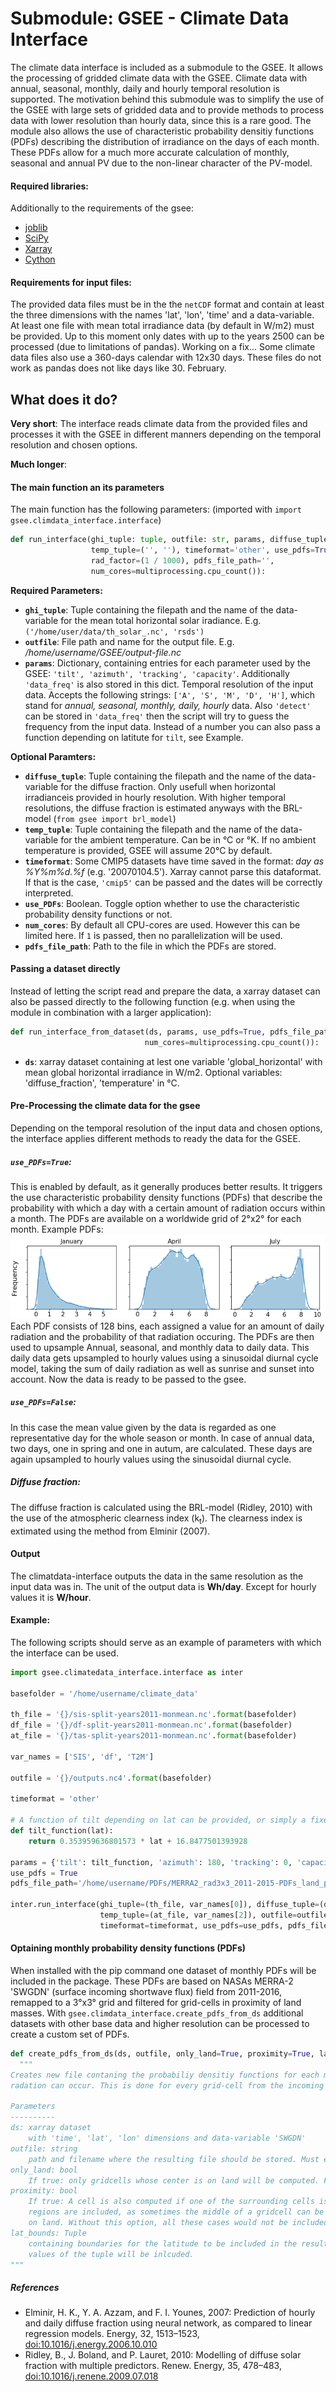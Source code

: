# Submodule: GSEE - Climate Data Interface

The climate data interface is included as a submodule to the GSEE. It allows the processing of gridded climate data with the GSEE. Climate data with annual, seasonal, monthly, daily and hourly temporal resolution is supported. The motivation behind this submodule was to simplify the use of the GSEE with large sets of gridded data and to provide methods to process data with lower resolution than hourly data, since this is a rare good. The module also allows the use of characteristic probability densitiy functions (PDFs) describing the distribution of irradiance on the days of each month. These PDFs allow for a much more accurate calculation of monthly, seasonal and annual PV due to the non-linear character of the PV-model.

#### Required libraries:
Additionally to the requirements of the gsee:

+ [joblib](https://pypi.org/project/joblib/)
+ [SciPy](https://www.scipy.org/)
+ [Xarray](http://xarray.pydata.org/en/stable/)
+ [Cython](http://cython.org/)

#### Requirements for input files:
The provided data files must be in the the ```netCDF``` format and contain at least the three dimensions with the names 'lat', 'lon', 'time' and a data-variable. At least one file with mean total irradiance data (by default in W/m2) must be provided. Up to this moment only dates with up to the years 2500 can be processed (due to limitations of pandas). Working on a fix... Some climate data files also use a 360-days calendar with 12x30 days. These files do not work as pandas does not like days like 30. February.

## What does it do?
**Very short**: The interface reads climate data from the provided files and processes it with the GSEE in different manners depending on the temporal resolution and chosen options.

**Much longer**:

#### The main function an its parameters
The main function has the following parameters: (imported with ```import gsee.climdata_interface.interface```)

```python
def run_interface(ghi_tuple: tuple, outfile: str, params, diffuse_tuple=('', ''),       
                  temp_tuple=('', ''), timeformat='other', use_pdfs=True,
                  rad_factor=(1 / 1000), pdfs_file_path='',
                  num_cores=multiprocessing.cpu_count()):
```

**Required Parameters:**

* __`ghi_tuple`__: Tuple containing the filepath and the name of the data-variable for the mean total horizontal solar iradiance. E.g. `('/home/user/data/th_solar_.nc', 'rsds')`
* __`outfile`__: File path and name for the output file. E.g. */home/username/GSEE/output-file.nc*
* __`params`__: Dictionary, containing entries for each parameter used by the GSEE: `'tilt', 'azimuth', 'tracking', 'capacity'`. Additionally `'data_freq'` is also stored in this dict. Temporal resolution of the input data. Accepts the following strings: `['A', 'S', 'M', 'D', 'H']`, which stand for *annual, seasonal, monthly, daily, hourly* data. Also `'detect'` can be stored in `'data_freq'` then the script will try to guess the frequency from the input data. Instead of a number you can also pass a function depending on latitute for `tilt`, see Example.

**Optional Paramters:**

* __`diffuse_tuple`__: Tuple containing the filepath and the name of the data-variable for the diffuse fraction. Only usefull when horizontal irradianceis provided in hourly resolution. With higher temporal resolutions, the diffuse fraction is estimated anyways with the BRL-model (`from gsee import brl_model`)
* __`temp_tuple`__: Tuple containing the filepath and the name of the data-variable for the ambient temperature. Can be in °C or °K. If no ambient temperature is provided, GSEE will assume 20°C by default.
* __`timeformat`__: Some CMIP5 datasets have time saved in the format: *day as %Y%m%d.%f* (e.g. '20070104.5'). Xarray cannot parse this dataformat. If that is the case, `'cmip5'` can be passed and the dates will be correctly interpreted.
* __`use_PDFs`__: Boolean. Toggle option whether to use the characteristic probability density functions or not.
* __`num_cores`__: By default all CPU-cores are used. However this can be limited here. If `1` is passed, then no parallelization will be used.
* __``pdfs_file_path``__: Path to the file in which the PDFs are stored.

#### Passing a dataset directly
Instead of letting the script read and prepare the data, a xarray dataset can also be passed directly to the following function (e.g. when using the module in combination with a larger application):
```python
def run_interface_from_dataset(ds, params, use_pdfs=True, pdfs_file_path='',
                              num_cores=multiprocessing.cpu_count()):
```
* __`ds`__: xarray dataset containing at lest one variable 'global_horizontal' with mean global horizontal irradiance in W/m2. Optional variables: 'diffuse_fraction', 'temperature' in °C.

#### Pre-Processing the climate data for the gsee
Depending on the temporal resolution of the input data and chosen options, the interface applies different methods to ready the data for the GSEE.

##### __`use_PDFs=True`__:
This is enabled by default, as it generally produces better results. It triggers the use characteristic probability density functions (PDFs) that describe the probability with which a day with a certain amount of radiation occurs within a month. The PDFs are available on a worldwide grid of 2°x2° for each month.
Example PDFs:
![alt text](probability_densitiy_functions.png "Examples for characteristic PDFs")
Each PDF consists of 128 bins, each assigned a value for an amount of daily radiation and the probability of that radiation occuring.
The PDFs are then used to upsample Annual, seasonal, and monthly data to daily data. This daily data gets upsampled to hourly values using a sinusoidal diurnal cycle model, taking the sum of daily radiation as well as sunrise and sunset into account. Now the data is ready to be passed to the gsee.

##### __`use_PDFs=False`__:

In this case the mean value given by the data is regarded as one representative day for the whole season or month. In case of annual data, two days, one in spring and one in autum, are calculated. These days are again upsampled to hourly values using the sinusoidal diurnal cycle.

##### Diffuse fraction:
The diffuse fraction is calculated using the BRL-model (Ridley, 2010) with the use of the atmospheric clearness index (k<sub>t</sub>). The clearness index is extimated using the method from Elminir (2007).

#### Output
The climatdata-interface outputs the data in the same resolution as the input data was in. The unit of the output data is **Wh/day**. Except for hourly values it is **W/hour**.

#### Example:

The following scripts should serve as an example of parameters with which the interface can be used.

```python
import gsee.climatedata_interface.interface as inter

basefolder = '/home/username/climate_data'

th_file = '{}/sis-split-years2011-monmean.nc'.format(basefolder)
df_file = '{}/df-split-years2011-monmean.nc'.format(basefolder)
at_file = '{}/tas-split-years2011-monmean.nc'.format(basefolder)

var_names = ['SIS', 'df', 'T2M']

outfile = '{}/outputs.nc4'.format(basefolder)

timeformat = 'other'

# A function of tilt depending on lat can be provided, or simply a fixed value returned:
def tilt_function(lat):
    return 0.353959636801573 * lat + 16.8477501393928

params = {'tilt': tilt_function, 'azimuth': 180, 'tracking': 0, 'capacity': 1, 'data_freq': 'detect'}
use_pdfs = True
pdfs_file_path='/home/username/PDFs/MERRA2_rad3x3_2011-2015-PDFs_land_prox.nc4'

inter.run_interface(ghi_tuple=(th_file, var_names[0]), diffuse_tuple=(df_file, var_names[1]),
                    temp_tuple=(at_file, var_names[2]), outfile=outfile, params=params,
                    timeformat=timeformat, use_pdfs=use_pdfs, pdfs_file_path=pdfs_file_path)
```

#### Optaining monthly probability density functions (PDFs)

When installed with the pip command one dataset of monthly PDFs will be included in the package. These PDFs are based on NASAs MERRA-2 'SWGDN' (surface incoming shortwave flux) field from 2011-2016, remapped to a 3°x3° grid and filtered for grid-cells in proximity of land masses. With `gsee.climdata_interface.create_pdfs_from_ds` additional datasets with other base data and higher resolution can be processed to create a custom set of PDFs.
```Python
def create_pdfs_from_ds(ds, outfile, only_land=True, proximity=True, lat_bounds=(-60, 75)):
  """
Creates new file contaning the probabiliy densitiy functions for each month of how often a specific amount of
radation can occur. This is done for every grid-cell from the incoming dataset.

Parameters
----------
ds: xarray dataset
    with 'time', 'lat', 'lon' dimensions and data-variable 'SWGDN'
outfile: string
    path and filename where the resulting file should be stored. Must end with .nc4
only_land: bool
    If true: only gridcells whose center is on land will be computed. False: all cells are computed
proximity: bool
    If true: A cell is also computed if one of the surrounding cells is land. This makes shure that all coastal
    regions are included, as sometimes the middle of a gridcell can be on the ocean, but still a great part is
    on land. Without this option, all these cases would not be included.
lat_bounds: Tuple
    containing boundaries for the latitude to be included in the resulting datset. All latitudes between the two
    values of the tuple will be inlcuded.
"""

```
##### References

* Elminir, H. K., Y. A. Azzam, and F. I. Younes, 2007: Prediction of hourly and daily diffuse fraction using neural network, as compared to linear regression models. Energy, 32, 1513–1523, [doi:10.1016/j.energy.2006.10.010](http://dx.doi.org/10.1016/j.energy.2006.10.010)
* Ridley, B., J. Boland, and P. Lauret, 2010: Modelling of diffuse solar fraction with multiple predictors. Renew. Energy, 35, 478–483, [doi:10.1016/j.renene.2009.07.018](http://dx.doi.org/10.1016/j.renene.2009.07.018)
